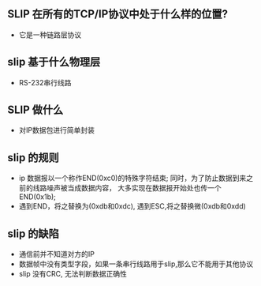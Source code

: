 ## SLIP 在所有的TCP/IP协议中处于什么样的位置?
 - 它是一种链路层协议

## slip 基于什么物理层

 - RS-232串行线路

## SLIP 做什么

 - 对IP数据包进行简单封装

## slip 的规则

 - ip 数据报以一个称作END(0xc0)的特殊字符结束; 同时，为了防止数据到来之前的线路噪声被当成数据内容， 大多实现在数据报开始处也传一个END(0x1b);
 - 遇到END，将之替换为(0xdb和0xdc), 遇到ESC,将之替换微(0xdb和0xdd)


## slip 的缺陷

 - 通信前并不知道对方的IP 
 - 数据帧中没有类型字段，如果一条串行线路用于slip,那么它不能用于其他协议
 - slip 没有CRC, 无法判断数据正确性


    
